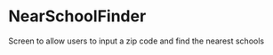 NearSchoolFinder
================

Screen to allow users to input a zip code and find the nearest schools
